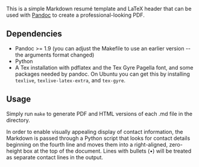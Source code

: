 This is a simple Markdown resumé template and LaTeX header that can be used with
[Pandoc](http://johnmacfarlane.net/pandoc/) to create a professional-looking
PDF.

Dependencies
------------

* Pandoc >= 1.9 (you can adjust the Makefile to use an earlier version -- the
  arguments format changed)
* Python
* A Tex installation with pdflatex and the Tex Gyre Pagella font, and some
  packages needed by pandoc.  On Ubuntu you can get this by installing
  `texlive`, `texlive-latex-extra`, and `tex-gyre`.

Usage
-----

Simply run `make` to generate PDF and HTML versions of each .md file in the
directory.

In order to enable visually appealing display of contact information, the
Markdown is passed through a Python script that looks for contact details
beginning on the fourth line and moves them into a right-aligned, zero-height
box at the top of the document.  Lines with bullets (•) will be treated as
separate contact lines in the output.
